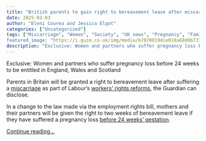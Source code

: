 ```yaml
---
title: "British parents to gain right to bereavement leave after miscarriage"
date: 2025-03-03
author: "Eleni Courea and Jessica Elgot"
categories: ["Uncategorized"]
tags: ["Miscarriage", "Women", "Society", "UK news", "Pregnancy", "Family", "Employment law", "Workers" rights"]
featured_image: "https://i.guim.co.uk/img/media/b7870819dce018a68d0b737c78991329c0908c35/0_804_4351_2610/master/4351.jpg?width=140&quality=85&auto=format&fit=max&s=4ac0574addccfa2077f54e6bef40e0e0"
description: "Exclusive: Women and partners who suffer pregnancy loss before 24 weeks to be entitled in England, Wales and ScotlandParents in Britain will be granted a right ..."
---
```


Exclusive: Women and partners who suffer pregnancy loss before 24 weeks to be entitled in England, Wales and Scotland

Parents in Britain will be granted a right to bereavement leave after suffering a [miscarriage](https://www.theguardian.com/society/miscarriage) as part of Labour’s [workers’ rights reforms](https://www.theguardian.com/law/2024/oct/10/labour-employment-rights-bill-key-changes), the Guardian can disclose.

In a change to the law made via the employment rights bill, mothers and their partners will be given the right to two weeks of bereavement leave if they have suffered a pregnancy loss [before 24 weeks’ gestation](https://www.theguardian.com/society/2024/feb/22/parents-in-england-who-have-lost-baby-before-24-weeks-can-apply-for-certificate).

[Continue reading...](https://www.theguardian.com/society/2025/mar/03/british-parents-to-gain-right-to-bereavement-leave-after-miscarriage)
